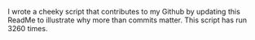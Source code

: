 I wrote a cheeky script that contributes to my Github by updating this ReadMe to illustrate why more than commits matter. This script has run 3260 times.